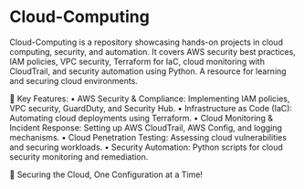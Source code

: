# Cloud-Computing
Cloud-Computing is a repository showcasing hands-on projects in cloud computing, security, and automation. It covers AWS security best practices, IAM policies, VPC security, Terraform for IaC, cloud monitoring with CloudTrail, and security automation using Python. A resource for learning and securing cloud environments. 

🚀 Key Features:
	•	AWS Security & Compliance: Implementing IAM policies, VPC security, GuardDuty, and Security Hub.
	•	Infrastructure as Code (IaC): Automating cloud deployments using Terraform.
	•	Cloud Monitoring & Incident Response: Setting up AWS CloudTrail, AWS Config, and logging mechanisms.
	•	Cloud Penetration Testing: Assessing cloud vulnerabilities and securing workloads.
	•	Security Automation: Python scripts for cloud security monitoring and remediation.

🔐 Securing the Cloud, One Configuration at a Time!

